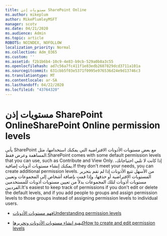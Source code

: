 ```yaml
---
title: مستويات إذن SharePoint Online
ms.author: mikeplum
author: MikePlumleyMSFT
manager: scotv
ms.date: 04/21/2020
ms.audience: Admin
ms.topic: article
ROBOTS: NOINDEX, NOFOLLOW
localization_priority: Normal
ms.collection: Adm_O365
ms.custom: ''
ms.assetid: f2b1b6b4-10c9-4e83-b9cb-529a0b8a3c55
ms.openlocfilehash: ad7c56a7fc411f1e83edb2687829dcd3711a101a
ms.sourcegitcommit: 631cbb5f03e5371f0995e976536d24e9d13746c3
ms.translationtype: MT
ms.contentlocale: ar-SA
ms.lasthandoff: 04/22/2020
ms.locfileid: "43764320"
---
```

# <a name="sharepoint-online-permission-levels"></a><span data-ttu-id="d4b75-102">مستويات إذن SharePoint Online</span><span class="sxs-lookup"><span data-stu-id="d4b75-102">SharePoint Online permission levels</span></span>

<span data-ttu-id="d4b75-103">يأتي SharePoint مع بعض مستويات الأذونات الافتراضية التي يمكنك استخدامها، مثل المساهمة وعرض فقط.</span><span class="sxs-lookup"><span data-stu-id="d4b75-103">SharePoint comes with some default permission levels that you can use, such as Contribute and View Only.</span></span> <span data-ttu-id="d4b75-104">إذا كانت لا تلبي احتياجاتك، يمكنك إنشاء مستويات أذونات إضافية.</span><span class="sxs-lookup"><span data-stu-id="d4b75-104">If they don't meet your needs, you can create additional permission levels.</span></span> <span data-ttu-id="d4b75-105">من الأسهل تتبع الأذونات إذا لم تقم بتحرير المستويات الافتراضية أو حذفها، وإذا قمت بإضافة أشخاص إلى المجموعات وتعيين مستويات أذونات لتلك المجموعات بدلاً من تعيين مستويات أذونات للمستخدمين الفرديين.</span><span class="sxs-lookup"><span data-stu-id="d4b75-105">It's easiest to keep track of permissions if you don't edit or delete the default levels, and if you add people to groups and assign permission levels to those groups instead of assigning permission levels to individual users.</span></span>
  
- [<span data-ttu-id="d4b75-106">فهم مستويات الأذونات</span><span class="sxs-lookup"><span data-stu-id="d4b75-106">Understanding permission levels</span></span>](https://go.microsoft.com/fwlink/?linkid=867071)
    
- [<span data-ttu-id="d4b75-107">كيفية إنشاء مستويات الأذونات وتحريرها</span><span class="sxs-lookup"><span data-stu-id="d4b75-107">How to create and edit permission levels</span></span>](https://go.microsoft.com/fwlink/?linkid=867072)
    

